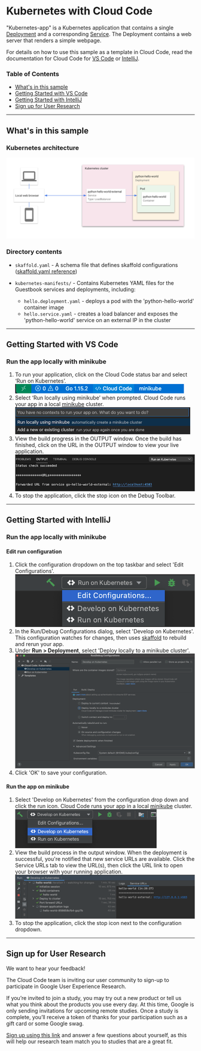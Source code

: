 # Kubernetes with Cloud Code

"Kubernetes-app" is a Kubernetes application that contains a single
[Deployment](https://kubernetes.io/docs/concepts/workloads/controllers/deployment/) and a corresponding
[Service](https://kubernetes.io/docs/concepts/services-networking/service/). The Deployment contains a web server that renders a simple webpage.

For details on how to use this sample as a template in Cloud Code, read the documentation for Cloud Code for [VS Code](https://cloud.google.com/code/docs/vscode/quickstart-local-dev?utm_source=ext&utm_medium=partner&utm_campaign=CDR_kri_gcp_cloudcodereadmes_012521&utm_content=-) or [IntelliJ](https://cloud.google.com/code/docs/intellij/quickstart-k8s?utm_source=ext&utm_medium=partner&utm_campaign=CDR_kri_gcp_cloudcodereadmes_012521&utm_content=-).

### Table of Contents

* [What&#39;s in this sample](#whats-in-this-sample)
* [Getting Started with VS Code](#getting-started-with-vs-code)
* [Getting Started with IntelliJ](#getting-started-with-intellij)
* [Sign up for User Research](#sign-up-for-user-research)

---

## What's in this sample

### Kubernetes architecture

![Kubernetes Architecture Diagram](./img/diagram.png)

### Directory contents

- `skaffold.yaml` - A schema file that defines skaffold configurations ([skaffold.yaml reference](https://skaffold.dev/docs/references/yaml/))
- `kubernetes-manifests/` - Contains Kubernetes YAML files for the Guestbook services and deployments, including:

  - `hello.deployment.yaml` - deploys a pod with the 'python-hello-world' container image
  - `hello.service.yaml` - creates a load balancer and exposes the 'python-hello-world' service on an external IP in the cluster

---

## Getting Started with VS Code

### Run the app locally with minikube

1. To run your application, click on the Cloud Code status bar and select ‘Run on Kubernetes’.![image](./img/status-bar.png)
2. Select ‘Run locally using minikube’ when prompted. Cloud Code runs your app in a local [minikube](https://minikube.sigs.k8s.io/docs/start/) cluster.![image](./img/create-k8s-cluster.png)
3. View the build progress in the OUTPUT window. Once the build has finished, click on the URL in the OUTPUT window to view your live application.![image](./img/kubernetes-url.png)
4. To stop the application, click the stop icon on the Debug Toolbar.

---

## Getting Started with IntelliJ

### Run the app locally with minikube

#### Edit run configuration

1. Click the configuration dropdown on the top taskbar and select 'Edit Configurations'.
   ![image](./img/edit-configurations.png)
2. In the Run/Debug Configurations dialog, select 'Develop on Kubernetes'. This configuration watches for changes, then uses [skaffold](https://skaffold.dev/docs/) to rebuild and rerun your app.
3. Under **Run > Deployment**, select 'Deploy locally to a minikube cluster'.
   ![image](./img/run-debug-dialog.png)
4. Click 'OK' to save your configuration.

#### Run the app on minikube

1. Select 'Develop on Kubernetes' from the configuration drop down and click the run icon. Cloud Code runs your app in a local [minikube](ttps://minikube.sigs.k8s.io/docs/start/) cluster.![image](./img/deploy-config.png)
2. View the build process in the output window. When the deployment is successful, you're notified that new service URLs are available. Click the Service URLs tab to view the URL(s), then click the URL link to open your browser with your running application.![image](./img/service-urls.png)
3. To stop the application, click the stop icon next to the configuration dropdown.

---

## Sign up for User Research

We want to hear your feedback!

The Cloud Code team is inviting our user community to sign-up to participate in Google User Experience Research.

If you’re invited to join a study, you may try out a new product or tell us what you think about the products you use every day. At this time, Google is only sending invitations for upcoming remote studies. Once a study is complete, you’ll receive a token of thanks for your participation such as a gift card or some Google swag.

[Sign up using this link](https://google.qualtrics.com/jfe/form/SV_4Me7SiMewdvVYhL?reserved=1&utm_source=In-product&Q_Language=en&utm_medium=own_prd&utm_campaign=Q1&productTag=clou&campaignDate=January2021&referral_code=UXbT481079) and answer a few questions about yourself, as this will help our research team match you to studies that are a great fit.
